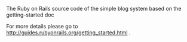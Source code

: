 The Ruby on Rails source code of the simple blog system based on the getting-started doc

For more details please go to http://guides.rubyonrails.org/getting_started.html .
